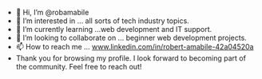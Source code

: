 - 👋 Hi, I’m @robamabile
- 👀 I’m interested in ... all sorts of tech industry topics.
- 🌱 I’m currently learning ...web development and IT support.
- 💞️ I’m looking to collaborate on ... beginner web development projects.
- 📫 How to reach me ... www.linkedin.com/in/robert-amabile-42a04520a
- Thank you for browsing my profile. I look forward to becoming part of the community. Feel free to reach out!

<!---
robamabile/robamabile is a ✨ special ✨ repository because its `README.md` (this file) appears on your GitHub profile.
You can click the Preview link to take a look at your changes.
--->

